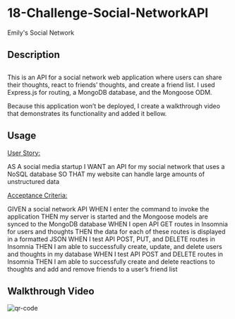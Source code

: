 # 18-Challenge-Social-NetworkAPI
Emily's Social Network


## Description
##
This is an API for a social network web application where users can share their thoughts, react to friends’ thoughts, and create a friend list. I used Express.js for routing, a MongoDB database, and the Mongoose ODM.

Because this application won’t be deployed, I create a walkthrough video that demonstrates its functionality and added it bellow. 

## Usage
<u>User Story: </u>

AS A social media startup
I WANT an API for my social network that uses a NoSQL database
SO THAT my website can handle large amounts of unstructured data

<u>Acceptance Criteria:</u>

GIVEN a social network API
WHEN I enter the command to invoke the application
THEN my server is started and the Mongoose models are synced to the MongoDB database
WHEN I open API GET routes in Insomnia for users and thoughts
THEN the data for each of these routes is displayed in a formatted JSON
WHEN I test API POST, PUT, and DELETE routes in Insomnia
THEN I am able to successfully create, update, and delete users and thoughts in my database
WHEN I test API POST and DELETE routes in Insomnia
THEN I am able to successfully create and delete reactions to thoughts and add and remove friends to a user’s friend list

## Walkthrough Video
![qr-code](https://github.com/user-attachments/assets/c748d234-b555-44c4-a788-ad9c4d8bd428)
